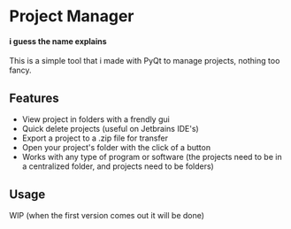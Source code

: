 #   Project Manager
#### i guess the name explains

This is a simple tool that i made with PyQt to manage projects, nothing too fancy.

## Features
* View project in folders with a frendly gui
* Quick delete projects (useful on Jetbrains IDE's)
* Export a project to a .zip file for transfer
* Open your project's folder with the click of a button
* Works with any type of program or software (the projects need to be in a centralized folder, and projects need to be folders)

## Usage
WIP (when the first version comes out it will be done)
